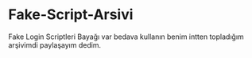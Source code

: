 # Fake-Script-Arsivi
Fake Login Scriptleri Bayağı var bedava kullanın benim intten topladığım arşivimdi paylaşayım dedim.
